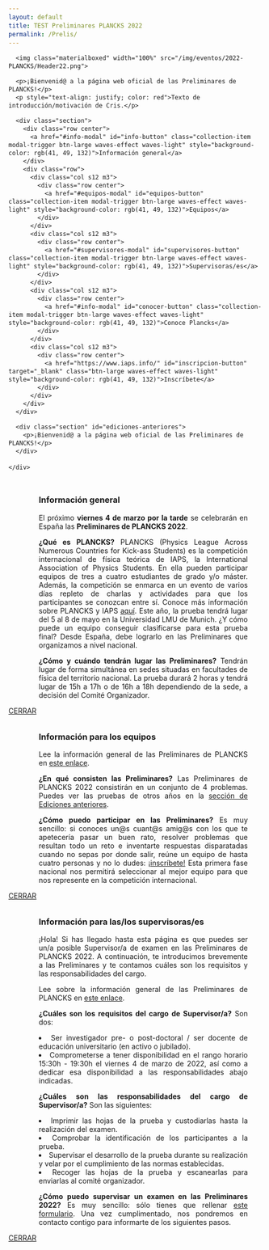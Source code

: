 ```yaml
---
layout: default
title: TEST Preliminares PLANCKS 2022
permalink: /Prelis/
---
```


<div class="no-pad-top" id="index-page">
  <div class="container">
    <div class="section">

<!-- HEADER -->
      <img class="materialboxed" width="100%" src="/img/eventos/2022-PLANCKS/Header22.png">

<!-- INTRODUCCIÓN -->
      <p>¡Bienvenid@ a la página web oficial de las Preliminares de PLANCKS!</p>
      <p style="text-align: justify; color: red">Texto de introducción/motivación de Cris.</p>

<!-- BOTONES -->
      <div class="section">
        <div class="row center">
          <a href="#info-modal" id="info-button" class="collection-item modal-trigger btn-large waves-effect waves-light" style="background-color: rgb(41, 49, 132)">Información general</a>
        </div>
        <div class="row">
          <div class="col s12 m3">
            <div class="row center">
              <a href="#equipos-modal" id="equipos-button" class="collection-item modal-trigger btn-large waves-effect waves-light" style="background-color: rgb(41, 49, 132)">Equipos</a>
            </div>
          </div>
          <div class="col s12 m3">
            <div class="row center">
              <a href="#supervisores-modal" id="supervisores-button" class="collection-item modal-trigger btn-large waves-effect waves-light" style="background-color: rgb(41, 49, 132)">Supervisoras/es</a>
            </div>
          </div>
          <div class="col s12 m3">
            <div class="row center">
              <a href="#info-modal" id="conocer-button" class="collection-item modal-trigger btn-large waves-effect waves-light" style="background-color: rgb(41, 49, 132)">Conoce Plancks</a>
            </div>
          </div>
          <div class="col s12 m3">
            <div class="row center">
              <a href="https://www.iaps.info/" id="inscripcion-button" target="_blank" class="btn-large waves-effect waves-light" style="background-color: rgb(41, 49, 132)">Inscríbete</a>
            </div>
          </div>
        </div>
      </div>

<!-- EDICIONES ANTERIORES -->
      <div class="section" id="ediciones-anteriores">
        <p>¡Bienvenid@ a la página web oficial de las Preliminares de PLANCKS!</p>
      </div>
      
    </div>
  </div>
</div>




<!-- INFO MODAL -->
<div id="info-modal" class="modal">
  <div class="modal-content-tight">
    <div class="section" style="padding-left: 30px; padding-right: 30px;">
      <div class="row center" style="padding-left: 30px; padding-top: 10px;">
        <h3 class="justify">Información general</h3>
        <p style="text-align: justify;">El próximo <strong>viernes 4 de marzo por la tarde</strong> se celebrarán en España las <strong>Preliminares de PLANCKS 2022</strong>.</p>
        <p style="text-align: justify;"><strong>¿Qué es PLANCKS?</strong> PLANCKS (Physics League Across Numerous Countries for Kick-ass Students) es la competición internacional de física teórica de IAPS, la International Association of Physics Students. En ella pueden participar equipos de tres a cuatro estudiantes de grado y/o máster. Además, la competición se enmarca en un evento de varios días repleto de charlas y actividades para que los participantes se conozcan entre sí. Conoce más información sobre PLANCKS y IAPS <a href="#conocer-modal" class="modal-trigger">aquí</a>. Este año, la prueba tendrá lugar del 5 al 8 de mayo en la Universidad LMU de Munich. ¿Y cómo puede un equipo conseguir clasificarse para esta prueba final? Desde España, debe lograrlo en las Preliminares que organizamos a nivel nacional.</p>
        <p style="text-align: justify;"><strong>¿Cómo y cuándo tendrán lugar las Preliminares?</strong> Tendrán lugar de forma simultánea en sedes situadas en facultades de física del territorio nacional. La prueba durará 2 horas y tendrá lugar de 15h a 17h o de 16h a 18h dependiendo de la sede, a decisión del Comité Organizador.</p>
      </div>
    </div>
  </div>
  <div class="modal-footer">
    <a href="#!" class="modal-close waves-effect waves-green btn-flat">CERRAR</a>
  </div>
</div>

<!-- EQUIPOS MODAL -->
<div id="equipos-modal" class="modal">
  <div class="modal-content-tight">
    <div class="section" style="padding-left: 30px; padding-right: 30px;">
      <div class="row center" style="padding-left: 30px; padding-top: 10px;">
        <h3 class="justify">Información para los equipos</h3>
        <p style="text-align: justify;">Lee la información general de las Preliminares de PLANCKS en <a href="#info-modal" class="modal-trigger">este enlace</a>.</p>
        <p style="text-align: justify;"><strong>¿En qué consisten las Preliminares?</strong> Las Preliminares de PLANCKS 2022 consistirán en un conjunto de 4 problemas. Puedes ver las pruebas de otros años en la <a href="#ediciones-anteriores">sección de Ediciones anteriores</a>.</p>
        <p style="text-align: justify;"><strong>¿Cómo puedo participar en las Preliminares?</strong> Es muy sencillo: si conoces un@s cuant@s amig@s con los que te apetecería pasar un buen rato, resolver problemas que resultan todo un reto e inventarte respuestas disparatadas cuando no sepas por donde salir, reúne un equipo de hasta cuatro personas y no lo dudes: <a href="https://www.iaps.info/" id="inscripcion-button" target="_blank">¡inscríbete!</a> Esta primera fase nacional nos permitirá seleccionar al mejor equipo para que nos represente en la competición internacional.</p>
      </div>
    </div>
  </div>
  <div class="modal-footer">
    <a href="#!" class="modal-close waves-effect waves-green btn-flat">CERRAR</a>
  </div>
</div>

<!-- SUPERVISORES MODAL -->

<div id="supervisores-modal" class="modal">
  <div class="modal-content-tight">
    <div class="section" style="padding-left: 30px; padding-right: 30px;">
      <div class="row center" style="padding-left: 30px; padding-top: 10px;">
        <h3 class="justify">Información para las/los supervisoras/es</h3>
        <p style="text-align: justify;">¡Hola! Si has llegado hasta esta página es que puedes ser un/a posible Supervisor/a de examen en las Preliminares de PLANCKS 2022. A continuación, te introducimos brevemente a las Preliminares y te contamos cuáles son los requisitos y las responsabilidades del cargo.</p>
        <p style="text-align: justify;">Lee sobre la información general de las Preliminares de PLANCKS en <a href="#info-modal" class="modal-trigger">este enlace</a>.</p>
        <p style="text-align: justify;"><strong>¿Cuáles son los requisitos del cargo de Supervisor/a?</strong> Son dos:</p>
        <list class="a">
          <li style="text-align: justify;">Ser investigador pre- o post-doctoral / ser docente de educación universitario (en activo o jubilado).</li>
          <li style="text-align: justify;">Comprometerse a tener disponibilidad en el rango horario 15:30h - 19:30h el viernes 4 de marzo de 2022, así como a dedicar esa disponibilidad a las responsabilidades abajo indicadas.</li>
        </list>
        <p style="text-align: justify;"><strong>¿Cuáles son las responsabilidades del cargo de Supervisor/a?</strong> Son las siguientes:</p>
        <list class="a">
          <li style="text-align: justify;">Imprimir las hojas de la prueba y custodiarlas hasta la realización del examen.</li>
          <li style="text-align: justify;">Comprobar la identificación de los participantes a la prueba.</li>
          <li style="text-align: justify;">Supervisar el desarrollo de la prueba durante su realización y velar por el cumplimiento de las normas establecidas.</li>
          <li style="text-align: justify;">Recoger las hojas de la prueba y escanearlas para enviarlas al comité organizador.</li>
        </list>
        <p style="text-align: justify;"><strong>¿Cómo puedo supervisar un examen en las Preliminares 2022?</strong> Es muy sencillo: sólo tienes que rellenar <a href="https://www.iaps.info/" id="inscripcion-button" target="_blank">este formulario</a>. Una vez cumplimentado, nos pondremos en contacto contigo para informarte de los siguientes pasos.</p>
      </div>
    </div>
  </div>
  <div class="modal-footer">
    <a href="#!" class="modal-close waves-effect waves-green btn-flat">CERRAR</a>
  </div>
</div>
